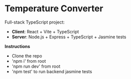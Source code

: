 # Temperature Converter

Full-stack TypeScript project:
- **Client**: React + Vite + TypeScript
- **Server**: Node.js + Express + TypeScript + Jasmine tests

**Instructions**
- Clone the repo
- 'npm i' from root
- 'npm run dev' from root
- 'npm test' to run backend jasmine tests